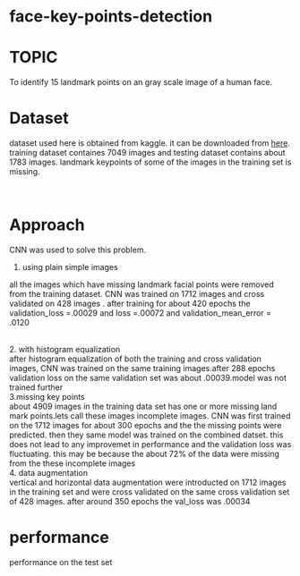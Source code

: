 # face-key-points-detection
# TOPIC<br/> 
To identify 15 landmark points on an gray scale image of a human face.

# Dataset<br/>
dataset used here is obtained from kaggle. it can be downloaded from <a href ="https://www.kaggle.com/c/facial-keypoints-detection/">here</a>. training dataset containes 7049 images and testing dataset contains about 1783 images. landmark keypoints of some of the images in the training set is missing.

<br/>

# Approach<br/>
CNN was used to solve this problem.<br/> 

1. using plain simple images<br/>

all the images which have missing landmark facial points were removed from the training dataset. CNN was trained on 1712 images and cross validated on 428 images . after training for about 420 epochs the validation_loss =.00029 and loss =.00072 and validation_mean_error = .0120

<br/>
2. with histogram equalization<br/> 
after histogram equalization of both the training and cross validation images, CNN was trained on the same training images.after 288 epochs validation loss on the same validation set was about .00039.model was not trained further

<br/>
3.missing key points <br/>
about 4909 images in the training data set has one or more missing land mark points.lets call these images incomplete images. CNN was first trained on the 1712 images for about 300 epochs and the the missing points were predicted. then they same model was trained on the combined datset. this does not lead to any improvemet in performance and the validation loss was fluctuating. this may be because the about 72% of the data were missing from the these incomplete images

<br/>
4. data augmentation<br/>
vertical and horizontal data augmentation were introducted on 1712 images in the training set and were cross validated on the same cross validation set of 428 images. after around 350 epochs the val_loss was .00034

<br/>

# performance<br/>
performance on the test set<br/>



